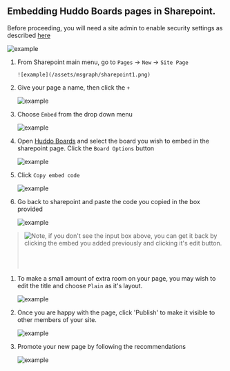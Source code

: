 ## Embedding Huddo Boards pages in Sharepoint.

Before proceeding, you will need a site admin to enable security settings as described [here](/boards/msgraph/sharepoint_admin/)

![example](/assets/msgraph/sharepoint10.png)

1. From Sharepoint main menu, go to `Pages` -> `New` -> `Site Page`

       ![example](/assets/msgraph/sharepoint1.png)


1. Give your page a name, then click the `+`

      ![example](/assets/msgraph/sharepoint2.png)

1. Choose `Embed` from the drop down menu

      ![example](/assets/msgraph/sharepoint3.png)

1. Open [Huddo Boards](https://boards.huddo.com/) and select the board you wish to embed in the sharepoint page.  Click the `Board Options` button

      ![example](/assets/msgraph/sharepoint4.png)

1. Click `Copy embed code`

      ![example](/assets/msgraph/sharepoint5.png)

1. Go back to sharepoint and paste the code you copied in the box provided

      ![example](/assets/msgraph/sharepoint6.png)

> <img style="float: left;" src="/assets/msgraph/sharepoint6.5.png" /> Note, if you don't see the input box above, you can get it back by clicking the embed you added previously and clicking it's edit button. <br><br><br><br>

1. To make a small amount of extra room on your page, you may wish to edit the title and choose `Plain` as it's layout.

      ![example](/assets/msgraph/sharepoint7.png)

1. Once you are happy with the page, click 'Publish' to make it visible to other members of your site.

      ![example](/assets/msgraph/sharepoint8.png)

1. Promote your new page by following the recommendations

      ![example](/assets/msgraph/sharepoint9.png)
